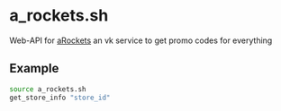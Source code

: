 # a_rockets.sh
Web-API for [aRockets](https://vk.com/app7307253) an vk service to get promo codes for everything

## Example
```bash
source a_rockets.sh
get_store_info "store_id"
```
